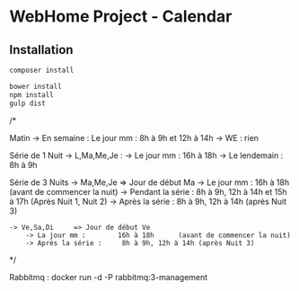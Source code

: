 # WebHome Project - Calendar

## Installation

```sh
composer install
```

```sh
bower install
npm install
gulp dist
```


/*

Matin
    -> En semaine : Le jour mm : 8h à 9h et 12h à 14h
    -> WE : rien

Série de 1  Nuit
    -> L,Ma,Me,Je :
        -> Le jour mm :        16h à 18h
        -> Le lendemain :       8h à 9h

Série de 3 Nuits
    -> Ma,Me,Je    => Jour de début Ma
        -> Le jour mm :        16h à 18h      (avant de commencer la nuit)
        -> Pendant la série :   8h à 9h, 12h à 14h et 15h à 17h (Après Nuit 1, Nuit 2)
        -> Après la série :     8h à 9h, 12h à 14h (après Nuit 3)

    -> Ve,Sa,Di     => Jour de début Ve
        -> La jour mm :        16h à 18h      (avant de commencer la nuit)
        -> Après la série :     8h à 9h, 12h à 14h (après Nuit 3)

*/


Rabbitmq :
docker run -d -P rabbitmq:3-management  